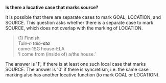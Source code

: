 **Is there a locative case that marks source?**

It is possible that there are separate cases to mark GOAL, LOCATION, and SOURCE. This question asks whether there is a separate case to mark SOURCE, which does not overlap with the marking of LOCATION.

>(1) Finnish<br/>
>*Tule-n talo-**sta***<br/>
>come-1SG house-ELA<br/>
>‘I come from (inside of) a/the house.’

The answer is '1', if there is at least one such local case that marks SOURCE. The answer is '0' if there is syncretism, i.e. the same case marking also has another locative function (to mark GOAL or LOCATION).
